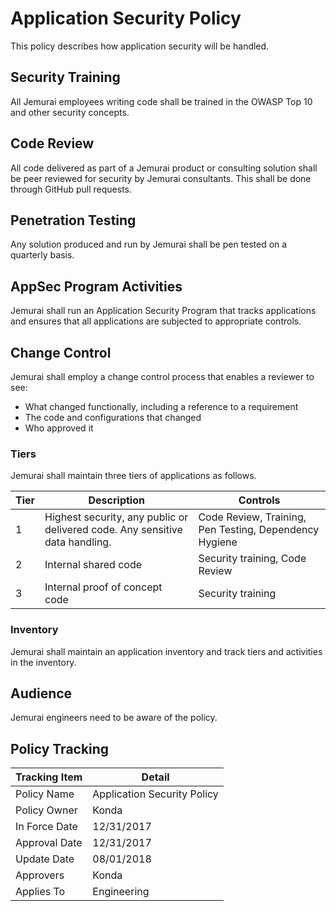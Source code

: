 # Application Security Policy

This policy describes how application security will be handled.

## Security Training

All Jemurai employees writing code shall be trained in the OWASP Top 10 and other security concepts.

## Code Review

All code delivered as part of a Jemurai product or consulting solution shall be peer reviewed for security by Jemurai consultants.  This shall be done through GitHub pull requests.

## Penetration Testing

Any solution produced and run by Jemurai shall be pen tested on a quarterly basis.

## AppSec Program Activities

Jemurai shall run an Application Security Program that tracks applications and ensures that all applications are subjected to appropriate controls.

## Change Control

Jemurai shall employ a change control process that enables a reviewer to see:

* What changed functionally, including a reference to a requirement
* The code and configurations that changed
* Who approved it

### Tiers

Jemurai shall maintain three tiers of applications as follows.

| Tier | Description | Controls |
|------|-------------|----------|
|  1   | Highest security, any public or delivered code. Any sensitive data handling. | Code Review, Training, Pen Testing, Dependency Hygiene |
|  2   | Internal shared code | Security training, Code Review |
|  3   | Internal proof of concept code | Security training |

### Inventory

Jemurai shall maintain an application inventory and track tiers and activities in the inventory.

## Audience

Jemurai engineers need to be aware of the policy.

## Policy Tracking

| Tracking Item   | Detail |
|-----------------|--------|
| Policy Name     | Application Security Policy |
| Policy Owner    | Konda |
| In Force Date   | 12/31/2017 |
| Approval Date   | 12/31/2017 |
| Update Date     | 08/01/2018 |
| Approvers       | Konda |
| Applies To      | Engineering |

